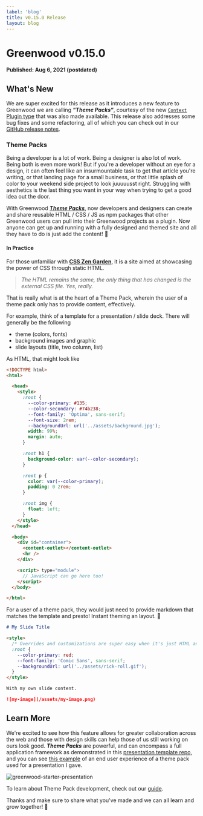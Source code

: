 ```yaml
---
label: 'blog'
title: v0.15.0 Release
layout: blog
---
```


# Greenwood v0.15.0

**Published: Aug 6, 2021 (postdated)**

## What's New
We are super excited for this release as it introduces a new feature to Greenwood we are calling **_"Theme Packs"_**, courtesy of the new [`Context` Plugin type](https://www.greenwoodjs.io/plugins/context/) that was also made available.  This release also addresses some bug fixes and some refactoring, all of which you can check out in our [GitHub release notes](https://github.com/ProjectEvergreen/greenwood/releases/edit/v0.15.0).


### Theme Packs

Being a developer is a lot of work.  Being a designer is also lot of work.  Being both is even more work!  But if you're a developer without an eye for a design, it can often feel like an insurmountable task to get that article you're writing, or that landing page for a small business, or that little splash of color to your weekend side project to look juuuuusst right.  Struggling with aesthetics is the last thing you want in your way when trying to get a good idea out the door.

With Greenwood [_**Theme Packs**_](https://www.greenwoodjs.io/guides/theme-packs/), now developers and designers can create and share reusable HTML / CSS / JS as npm packages that other Greenwood users can pull into their Greenwood projects as a plugin.  Now anyone can get up and running with a fully designed and themed site and all they have to do is just add the content!  🥳

#### In Practice
For those unfamiliar with [**CSS Zen Garden**](http://www.csszengarden.com/), it is a site aimed at showcasing the power of CSS through static HTML.

> _The HTML remains the same, the only thing that has changed is the external CSS file. Yes, really._

That is really what is at the heart of a Theme Pack, wherein the user of a theme pack only has to provide content, effectively.


For example, think of a template for a presentation / slide deck.  There will generally be the following
- theme (colors, fonts)
- background images and graphic
- slide layouts (title, two column, list)

As HTML, that might look like
```html
<!DOCTYPE html>
<html>

  <head>
    <style>
      :root {
        --color-primary: #135;
        --color-secondary: #74b238;
        --font-family: 'Optima', sans-serif;
        --font-size: 2rem;
        --backgroundUrl: url('../assets/background.jpg');
        width: 99%;
        margin: auto;
      }

      :root h1 {
        background-color: var(--color-secondary);
      }

      :root p {
        color: var(--color-primary);
        padding: 0 2rem;
      }

      :root img {
        float: left;
      }
    </style>
  </head>

  <body>
    <div id="container">
      <content-outlet></content-outlet>
      <hr />
    </div>

    <script> type="module">
      // JavaScript can go here too!
    </script>
  </body>

</html>
```

For a user of a theme pack, they would just need to provide markdown that matches the template and presto!  Instant theming an layout.  💯
```md
# My Slide Title

<style>
  /* Overrides and customizations are super easy when it's just HTML and CSS */
  :root {
    --color-primary: red;
    --font-family: 'Comic Sans', sans-serif;
    --backgroundUrl: url('../assets/rick-roll.gif');
  }
</style>

With my own slide content.

![my-image](/assets/my-image.png)
```

## Learn More

We're excited to see how this feature allows for greater collaboration across the web and those with design skills can help those of us still working on ours look good.  _**Theme Packs**_ are powerful, and can encompass a full application framework as demonstrated in this [presentation template repo](https://github.com/thescientist13/greenwood-starter-presentation), and you can see [this example](https://github.com/thescientist13/knowing-your-tco) of an end user experience of a theme pack used for a presentation I gave.

![greenwood-starter-presentation](/assets/greenwood-starter-presentation.png)

To learn about Theme Pack development, check out our [guide](https://www.greenwoodjs.io/guides/theme-packs/).


Thanks and make sure to share what you've made and we can all learn and grow together! 👋